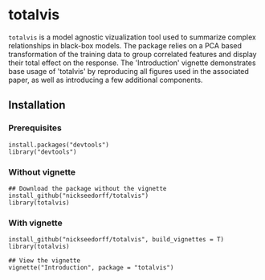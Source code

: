 # totalvis

<!-- badges: start -->
<!-- badges: end -->

`totalvis` is a model agnostic vizualization tool used to summarize complex relationships in black-box models. The package relies on a PCA based transformation of the training data to group correlated features and display their total effect on the response. The 'Introduction' vignette demonstrates base usage of 'totalvis' by reproducing all figures used in the associated paper, as well as introducing a few additional components.


## Installation

### Prerequisites
```{r eval = FALSE}
install.packages("devtools")
library("devtools")
```

### Without vignette
```{r eval = FALSE}
## Download the package without the vignette
install_github("nickseedorff/totalvis")
library(totalvis)
```

### With vignette
```{r eval = FALSE}
install_github("nickseedorff/totalvis", build_vignettes = T)
library(totalvis)

## View the vignette
vignette("Introduction", package = "totalvis")
```

